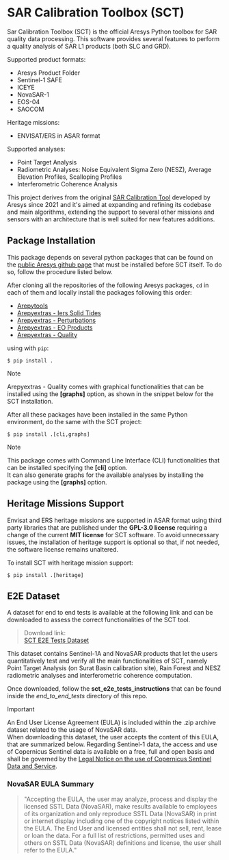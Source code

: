 # SAR Calibration Toolbox (SCT)

Sar Calibration Toolbox (SCT) is the official Aresys Python toolbox for SAR quality data processing.
This software provides several features to perform a quality analysis of SAR L1 products (both SLC and GRD).

Supported product formats:

- Aresys Product Folder
- Sentinel-1 SAFE
- ICEYE
- NovaSAR-1
- EOS-04
- SAOCOM

Heritage missions:

- ENVISAT/ERS in ASAR format

Supported analyses:

- Point Target Analysis
- Radiometric Analyses: Noise Equivalent Sigma Zero (NESZ), Average Elevation Profiles, Scalloping Profiles
- Interferometric Coherence Analysis

This project derives from the original [SAR Calibration Tool](https://github.com/aresys-srl/sar-calibration-tool) developed
by Aresys since 2021 and it's aimed at expanding and refining its codebase and main algorithms, extending the support to
several other missions and sensors with an architecture that is well suited for new features additions.

## Package Installation

This package depends on several python packages that can be found on the [public Aresys github page](https://github.com/aresys-srl) that must be installed before SCT itself. To do so, follow the procedure listed below.

After cloning all the repositories of the following Aresys packages, ``cd`` in each of them and locally install the packages
following this order:

- [Arepytools](https://github.com/aresys-srl/arepytools)
- [Arepyextras - Iers Solid Tides](https://github.com/aresys-srl/arepyextras-iers_solid_tides)
- [Arepyextras - Perturbations](https://github.com/aresys-srl/arepyextras-perturbations)
- [Arepyextras - EO Products](https://github.com/aresys-srl/arepyextras-eo_products)
- [Arepyextras - Quality](https://github.com/aresys-srl/arepyextras-quality)

using with ``pip``:

    $ pip install .

> [!NOTE]
> Arepyextras - Quality comes with graphical functionalities that can be installed using the **[graphs]** option, as shown
> in the snippet below for the SCT installation.

After all these packages have been installed in the same Python environment, do the same with the SCT project:

    $ pip install .[cli,graphs]

> [!NOTE]
> This package comes with Command Line Interface (CLI) functionalities that can be installed specifying the **[cli]** option.\
> It can also generate graphs for the available analyses by installing the package using the **[graphs]** option.

## Heritage Missions Support

Envisat and ERS heritage missions are supported in ASAR format using third party libraries that are published under the **GPL-3.0 license** requiring a change of the current **MIT license** for SCT software. To avoid unnecessary issues, the installation of heritage support is optional so that, if not needed, the software license remains unaltered.

To install SCT with heritage mission support:

    $ pip install .[heritage]


## E2E Dataset

A dataset for end to end tests is available at the following link and can be downloaded to assess the correct functionalities of the SCT tool.

> Download link:\
> [SCT E2E Tests Dataset](https://we.tl/t-JF1Hn9iwpE)

This dataset contains Sentinel-1A and NovaSAR products that let the users quantitatively test and verify all the main functionalities of SCT, namely
Point Target Analysis (on Surat Basin calibration site), Rain Forest and NESZ radiometric analyses and interferometric coherence
computation.

Once downloaded, follow the **sct_e2e_tests_instructions** that can be found inside the *end_to_end_tests* directory of this repo.

> [!IMPORTANT]
> An End User License Agreement (EULA) is included within the .zip archive dataset related to the usage of NovaSAR data.\
> When downloading this dataset, the user accepts the content of this EULA, that are summarized below.
> Regarding Sentinel-1 data, the access and use of Copernicus Sentinel data is available on a free, full and open basis and shall
> be governed by the [Legal Notice on the use of Copernicus Sentinel Data and Service](https://sentinels.copernicus.eu/documents/247904/690755/Sentinel_Data_Legal_Notice).

### NovaSAR EULA Summary

>"Accepting the EULA, the user may analyze, process and display the licensed SSTL Data (NovaSAR), make results available to employees of its organization and only reproduce SSTL Data (NovaSAR) in print or internet display including one of the copyright notices listed within the EULA. The End User and licensed entities shall not sell, rent, lease or loan the data. For a full list of restrictions, permitted uses and others on SSTL Data (NovaSAR) definitions and license, the user shall refer to the EULA."
